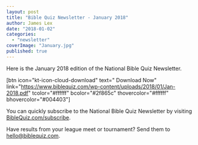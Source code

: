```yaml
---
layout: post
title: "Bible Quiz Newsletter - January 2018"
author: James Lex
date: "2018-01-02"
categories: 
  - "newsletter"
coverImage: "January.jpg"
published: true
---
```


Here is the January 2018 edition of the National Bible Quiz Newsletter.

\[btn icon="kt-icon-cloud-download" text=" Download Now" link="https://www.biblequiz.com/wp-content/uploads/2018/01/Jan-2018.pdf" tcolor="#ffffff" bcolor="#2f865c" thovercolor="#ffffff" bhovercolor="#004403"\]

You can quickly subscribe to the National Bible Quiz Newsletter by visiting [BibleQuiz.com/subscribe](https://www.biblequiz.com/subscribe).

Have results from your league meet or tournament? Send them to [hello@biblequiz.com](mailto:hello@biblequiz.com).
